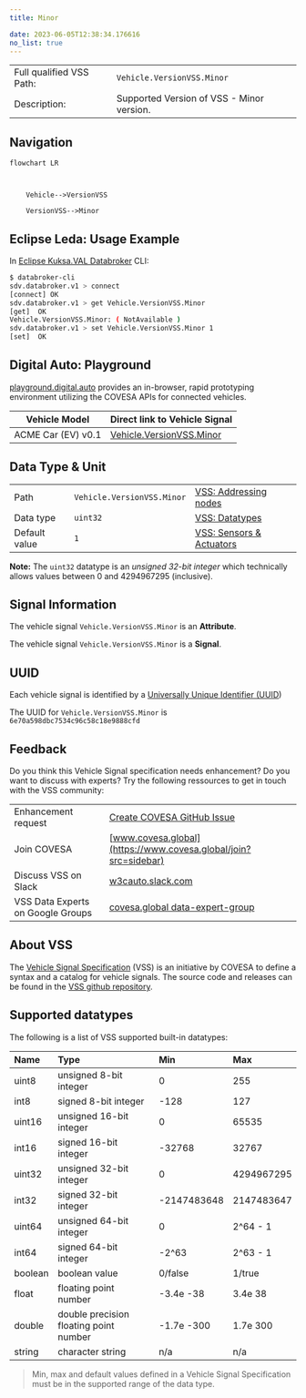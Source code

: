 ```yaml
---
title: Minor

date: 2023-06-05T12:38:34.176616
no_list: true
---
```



| | |
|---|---|
| Full qualified VSS Path: | `Vehicle.VersionVSS.Minor` |
| Description: | Supported Version of VSS - Minor version. |

## Navigation

```mermaid
flowchart LR



    Vehicle-->VersionVSS

    VersionVSS-->Minor

```

## Eclipse Leda: Usage Example

In [Eclipse Kuksa.VAL Databroker](https://github.com/eclipse/kuksa.val/tree/master/kuksa_databroker) CLI:



```bash
$ databroker-cli
sdv.databroker.v1 > connect
[connect] OK
sdv.databroker.v1 > get Vehicle.VersionVSS.Minor
[get]  OK
Vehicle.VersionVSS.Minor: ( NotAvailable )
sdv.databroker.v1 > set Vehicle.VersionVSS.Minor 1
[set]  OK
```

## Digital Auto: Playground

[playground.digital.auto](http://digital.auto) provides an in-browser, rapid prototyping environment utilizing the COVESA APIs for connected vehicles. 

| Vehicle Model | Direct link to Vehicle Signal |
|---|---|
| ACME Car (EV) v0.1 | [Vehicle.VersionVSS.Minor](https://digitalauto.netlify.app/model/STLWzk1WyqVVLbfymb4f/cvi/list/Vehicle.VersionVSS.Minor/) |

## Data Type & Unit

| | | |
|---|---|---|
| Path | `Vehicle.VersionVSS.Minor` | [VSS: Addressing nodes](https://covesa.github.io/vehicle_signal_specification/rule_set/basics/) |
| Data type | `uint32` | [VSS: Datatypes](https://covesa.github.io/vehicle_signal_specification/rule_set/data_entry/data_types/) |
| Default value | `1` | [VSS: Sensors & Actuators](https://covesa.github.io/vehicle_signal_specification/rule_set/data_entry/sensor_actuator/) |





**Note:** The `uint32` datatype is an *unsigned 32-bit integer* which technically allows values between 0 and 4294967295 (inclusive).









## Signal Information



The vehicle signal `Vehicle.VersionVSS.Minor` is an **Attribute**.



The vehicle signal `Vehicle.VersionVSS.Minor` is a **Signal**.



## UUID

Each vehicle signal is identified by a [Universally Unique Identifier (UUID](https://en.wikipedia.org/wiki/Universally_unique_identifier))

The UUID for `Vehicle.VersionVSS.Minor` is `6e70a598dbc7534c96c58c18e9888cfd`


## Feedback

Do you think this Vehicle Signal specification needs enhancement? Do you want to discuss with experts? Try the following ressources to get in touch with the VSS community:

| | |
|---|---|
| Enhancement request | [Create COVESA GitHub Issue](https://github.com/COVESA/vehicle_signal_specification/issues/new?body=Please+describe+your+feedback&title=Signal+feedback+Vehicle.VersionVSS.Minor) |
| Join COVESA | [www.covesa.global](https://www.covesa.global/join?src=sidebar) |
| Discuss VSS on Slack | [w3cauto.slack.com](http://w3cauto.slack.com/) |
| VSS Data Experts on Google Groups | [covesa.global data-expert-group](https://groups.google.com/a/covesa.global/g/data-expert-group) |

## About VSS

The [Vehicle Signal Specification](https://covesa.github.io/vehicle_signal_specification/) (VSS)
is an initiative by COVESA to define a syntax and a catalog for vehicle signals.
The source code and releases can be found in the [VSS github repository](https://github.com/COVESA/vehicle_signal_specification).

## Supported datatypes

The following is a list of VSS supported built-in datatypes:

Name       | Type                       | Min  | Max
:----------|:---------------------------|:-----|:---
uint8      | unsigned 8-bit integer     | 0    | 255
int8       | signed 8-bit integer       | -128 | 127
uint16     | unsigned 16-bit integer    |  0   | 65535
int16      | signed 16-bit integer      | -32768 | 32767
uint32     | unsigned 32-bit integer    | 0 | 4294967295
int32      | signed 32-bit integer      | -2147483648 | 2147483647
uint64     | unsigned 64-bit integer    | 0    | 2^64 - 1
int64      | signed 64-bit integer      | -2^63 | 2^63 - 1
boolean    | boolean value              | 0/false | 1/true
float      | floating point number      | -3.4e -38 | 3.4e 38
double     | double precision floating point number | -1.7e -300 | 1.7e 300
string     | character string           | n/a  | n/a

> Min, max and default values defined in a Vehicle Signal Specification must be in the supported range of the data type.
